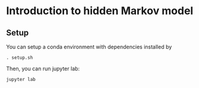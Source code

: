 # Introduction to hidden Markov model

## Setup

You can setup a conda environment with dependencies installed by
```
. setup.sh
```

Then, you can run jupyter lab:
```
jupyter lab
```

